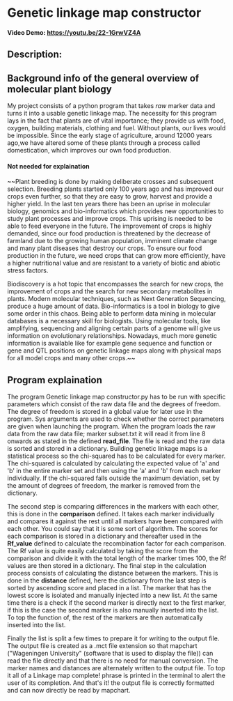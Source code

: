 # Genetic linkage map constructor
#### Video Demo:  <https://youtu.be/22-1GrwVZ4A>
## Description:

## Background info of the general overview of molecular plant biology
My project consists of a python program that takes *raw* marker data and turns it into a usable genetic linkage map.
The necessity for this program lays in the fact that plants are of vital importance; they provide us with food, oxygen,
building materials, clothing and fuel. Without plants, our lives would be impossible. Since the early stage of
agriculture, around 12000 years ago,we have altered some of these plants through a process called domestication,
which improves our own food production.

#### Not needed for explaination
~~Plant breeding is done by making deliberate crosses and subsequent selection. Breeding plants started only 100 years
ago and has improved our crops even further, so that they are easy to grow, harvest and provide a higher yield.
In the last ten years there has been an uprise in molecular biology, genomics and bio-informatics which provides
new opportunities to study plant processes and improve crops. This uprising is needed to be able to feed everyone
in the future. The improvement of crops is highly demanded, since our food production is threatened by the decrease
of farmland due to the growing human population, imminent climate change and many plant diseases that destroy our crops.
To ensure our food production in the future, we need crops that can grow more efficiently, have a higher
nutritional value and are resistant to a variety of biotic and abiotic stress factors.

Biodiscovery is a hot topic that encompasses the search for new crops, the improvement of crops and the search
for new secondary metabolites in plants. Modern molecular techniques, such as Next Generation Sequencing,
produce a huge amount of data. Bio-informatics is a tool in biology to give some order in this chaos.
Being able to perform data mining in molecular databases is a necessary skill for biologists. Using molecular tools,
like amplifying, sequencing and aligning certain parts of a genome will give us information on
evolutionary relationships. Nowadays, much more genetic information is available like for example
gene sequence and function or gene and QTL positions on genetic linkage maps along with physical maps for all
model crops and many other crops.~~

## Program explaination
The program Genetic linkage map constructor.py has to be run with specific parameters which consist of the raw data file
and the degrees of freedom. The degree of freedom is stored in a global value for later use in the program.
Sys arguments are used to check whether the correct parameters are given when launching the program. When the program
loads the raw data from the raw data file; marker subset.txt it will read it from line 8 onwards as stated in the
defined **read_file**. The file is read and the raw data is sorted and stored in a dictionary. Building genetic linkage
maps is a statistical process so the chi-squared has to be calculated for every marker. The chi-squared is calculated
by calculating the expected value of 'a' and 'b' in the entire marker set and then using the 'a' and 'b' from each
marker individually. If the chi-squared falls outside the maximum deviation, set by the amount of degrees of freedom,
the marker is removed from the dictionary.

The second step is comparing differences in the markers with each other, this is done in the **comparison** defined.
It takes each marker individually and compares it against the rest until all markers have been compared with each other.
You could say that it is some sort of algorithm. The scores for each comparison is stored in a dictionary and thereafter
used in the **Rf_value** defined to calculate the recombination factor for each comparison. The Rf value is quite easily
calculated by taking the score from the comparison and divide it with the total length of the marker times 100, the
Rf values are then stored in a dictionary. The final step in the calculation process consists of calculating the
distance between the markers. This is done in the **distance** defined, here the dictionary from the last step is
sorted by ascending score and placed in a list. The marker that has the lowest score is isolated and manually
injected into a new list. At the same time there is a check if the second marker is directly next to the first marker,
if this is the case the second marker is also manually inserted into the list. To top the function of, the rest of the
markers are then automatically inserted into the list.

Finally the list is split a few times to prepare it for writing to the output file. The output file is created as a
.mct file extension so that mapchart ("Wageningen University" (software that is used to display the file)) can read
the file directly and that there is no need for manual conversion. The marker names and distances are alternately
written to the output file. To top it all of a Linkage map complete! phrase is printed in the terminal to alert the
user of its completion. And that's it! the output file is correctly formatted and can now directly be read by mapchart.
